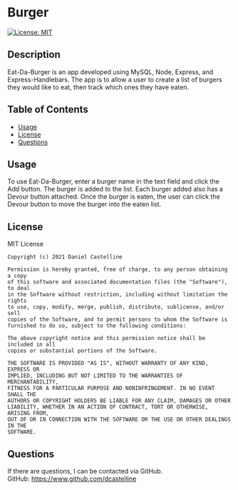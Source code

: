 # Burger

  [![License: MIT](https://img.shields.io/badge/License-MIT-yellow.svg)](https://opensource.org/licenses/MIT)

  ## Description
  Eat-Da-Burger is an app developed using MySQL, Node, Express, and Express-Handlebars.  The app is to allow a user to create a list of burgers they would like to eat, then track which ones they have eaten.

  ## Table of Contents
  - [Usage](#usage)
  - [License](#license)
  - [Questions](#questions)

  ## Usage
  To use Eat-Da-Burger, enter a burger name in the text field and click the Add button.  The burger is added to the list.  Each burger added also has a Devour button attached.  Once the burger is eaten, the user can click the Devour button to move the burger into the eaten list.

  ## License
  MIT License

    Copyright (c) 2021 Daniel Castelline
    
    Permission is hereby granted, free of charge, to any person obtaining a copy
    of this software and associated documentation files (the "Software"), to deal
    in the Software without restriction, including without limitation the rights
    to use, copy, modify, merge, publish, distribute, sublicense, and/or sell
    copies of the Software, and to permit persons to whom the Software is
    furnished to do so, subject to the following conditions:
    
    The above copyright notice and this permission notice shall be included in all
    copies or substantial portions of the Software.
    
    THE SOFTWARE IS PROVIDED "AS IS", WITHOUT WARRANTY OF ANY KIND, EXPRESS OR
    IMPLIED, INCLUDING BUT NOT LIMITED TO THE WARRANTIES OF MERCHANTABILITY,
    FITNESS FOR A PARTICULAR PURPOSE AND NONINFRINGEMENT. IN NO EVENT SHALL THE
    AUTHORS OR COPYRIGHT HOLDERS BE LIABLE FOR ANY CLAIM, DAMAGES OR OTHER
    LIABILITY, WHETHER IN AN ACTION OF CONTRACT, TORT OR OTHERWISE, ARISING FROM,
    OUT OF OR IN CONNECTION WITH THE SOFTWARE OR THE USE OR OTHER DEALINGS IN THE
    SOFTWARE.

  ## Questions
  If there are questions, I can be contacted via GitHub.<br>
  GitHub: https://www.github.com/dcastelline<br>  
